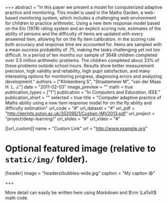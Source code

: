+++
abstract = "In this paper we present a model for computerized adaptive practice and monitoring. This model is used in the Maths Garden, a web-based monitoring system, which includes a challenging web environment for children to practice arithmetic. Using a new item response model based on the Elo (1978) rating system and an explicit scoring rule, estimates of the ability of persons and the difficulty of items are updated with every answered item, allowing for on the fly item calibration. In the scoring rule both accuracy and response time are accounted for. Items are sampled with a mean success probability of .75, making the tasks challenging yet not too difficult. In a period of ten months our sample of 3648 children completed over 3.5 million arithmetic problems. The children completed about 33% of these problems outside school hours. Results show better measurement precision, high validity and reliability, high pupil satisfaction, and many interesting options for monitoring progress, diagnosing errors and analyzing development."
authors = ["Klinkenberg S", "Straatemeier M", "van der Maas H. L. J."]
date = "2011-02-03"
image_preview = ""
math = true
publication_types = ["1"]
publication = "In *Computers and Education*, IEEE."
publication_short = ""
selected = true
title = "Computer adaptive practice of Maths ability using a new item response model for on the fly ability and difficulty estimation"
url_code = "#"
url_dataset = "#"
url_pdf = "http://eprints.soton.ac.uk/352095/1/Cushen-IMV2013.pdf"
url_project = "project/deep-learning/"
url_slides = "#"
url_video = "#"

[[url_custom]]
name = "Custom Link"
url = "http://www.example.org"

# Optional featured image (relative to `static/img/` folder).
[header]
image = "headers/bubbles-wide.jpg"
caption = "My caption :smile:"

+++

More detail can easily be written here using *Markdown* and $\rm \LaTeX$ math code.
